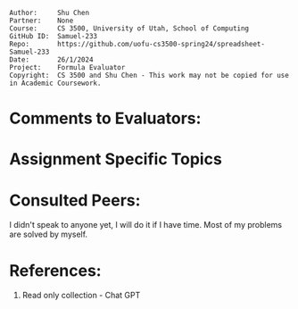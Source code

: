 ```
Author:     Shu Chen
Partner:    None
Course:     CS 3500, University of Utah, School of Computing
GitHub ID:  Samuel-233
Repo:       https://github.com/uofu-cs3500-spring24/spreadsheet-Samuel-233
Date:       26/1/2024
Project:    Formula Evaluator
Copyright:  CS 3500 and Shu Chen - This work may not be copied for use in Academic Coursework.
```

# Comments to Evaluators:


# Assignment Specific Topics


# Consulted Peers:

I didn't speak to anyone yet, I will do it if I have time. Most of my problems are solved by myself.

# References:

1. Read only collection - Chat GPT
